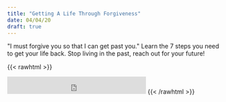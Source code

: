 ```yaml
---
title: "Getting A Life Through Forgiveness"
date: 04/04/20
draft: true
---
```


"I must forgive you so that I can get past you." Learn the 7 steps you need
to get your life back. Stop living in the past, reach out for your future!

{{< rawhtml >}}
<iframe width='320px' height='40px' src='https://www.audioacrobat.com/tplay/B3fb06f3d0ae21e112e1961ff82f47e7bNh0vFTYGJjkqCxxeRWhfYlBXfhYcJ0sSIQcUICgQOQ1TKgYVCThTW3sfPgRhFCc3LAwTJgY3DTM/SwYKFHwVDSgfEGogLX4YV3IkMGJzckU' frameBorder='0'></iframe>
{{< /rawhtml >}}
